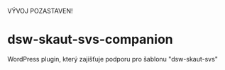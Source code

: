 VÝVOJ POZASTAVEN!

# dsw-skaut-svs-companion
WordPress plugin, který zajišťuje podporu pro šablonu "dsw-skaut-svs"
